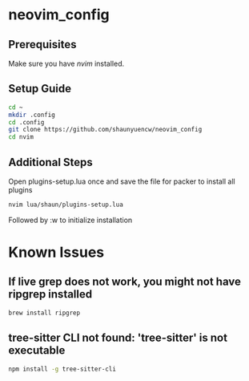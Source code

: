 # neovim_config

## Prerequisites

Make sure you have _nvim_ installed.

## Setup Guide

```Bash
cd ~
mkdir .config
cd .config
git clone https://github.com/shaunyuencw/neovim_config
cd nvim
```

## Additional Steps

Open plugins-setup.lua once and save the file for packer to install all plugins

```Bash
nvim lua/shaun/plugins-setup.lua
```

Followed by :w to initialize installation

# Known Issues

## If live grep does not work, you might not have ripgrep installed

```Bash
brew install ripgrep
```

## tree-sitter CLI not found: 'tree-sitter' is not executable

```Bash
npm install -g tree-sitter-cli
```
